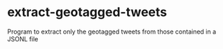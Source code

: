 # extract-geotagged-tweets
Program to extract only the geotagged tweets from those contained in a JSONL file
